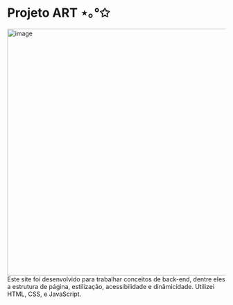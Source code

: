 # Projeto ART ⋆｡°✩
<img width="568" alt="image" src="https://github.com/user-attachments/assets/3e6d9f0f-92d4-45b5-8660-60c53b8bbf17" /><br>
Este site foi desenvolvido para trabalhar conceitos de back-end, dentre eles a estrutura de página, estilização, acessibilidade e dinâmicidade. Utilizei HTML, CSS, e JavaScript.
 
